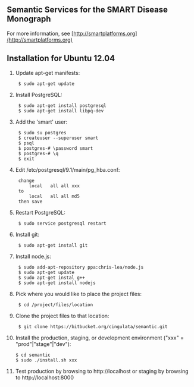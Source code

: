 Semantic Services for the SMART Disease Monograph
-------------------------------------------------

For more information, see [http://smartplatforms.org](http://smartplatforms.org)

Installation for Ubuntu 12.04
-----------------------------

1. Update apt-get manifests:

        $ sudo apt-get update
 

2. Install PostgreSQL:

        $ sudo apt-get install postgresql
        $ sudo apt-get install libpq-dev


3. Add the 'smart' user:

        $ sudo su postgres
        $ createuser --superuser smart
        $ psql
        $ postgres-# \password smart
        $ postgres-# \q
        $ exit


4. Edit /etc/postgresql/9.1/main/pg_hba.conf:

        change
            local	all	all	xxx
        to
            local	all	all	md5
        then save


5. Restart PostgreSQL:

        $ sudo service postgresql restart


6. Install git:

        $ sudo apt-get install git


7. Install node.js:

        $ sudo add-apt-repository ppa:chris-lea/node.js
        $ sudo apt-get update
        $ sudo apt-get instal g++
        $ sudo apt-get install nodejs


8. Pick where you would like to place the project files:

        $ cd /project/files/location


9. Clone the project files to that location:

        $ git clone https://bitbucket.org/cingulata/semantic.git


10. Install the production, staging, or development environment ("xxx" = "prod"|"stage"|"dev"):

        $ cd semantic
        $ sudo ./install.sh xxx


11. Test production by browsing to http://localhost or staging by browsing to http://localhost:8000

